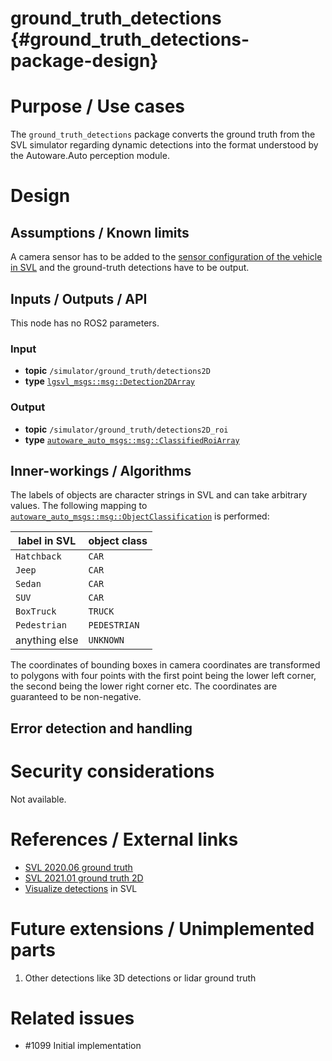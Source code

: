 ground_truth_detections {#ground_truth_detections-package-design}
===========


# Purpose / Use cases
<!-- Required -->
<!-- Things to consider:
    - Why did we implement this feature? -->

The `ground_truth_detections` package converts the ground truth from the SVL
simulator regarding dynamic detections into the format understood by the
Autoware.Auto perception module.

# Design
<!-- Required -->
<!-- Things to consider:
    - How does it work? -->


## Assumptions / Known limits
<!-- Required -->

A camera sensor has to be added to the [sensor configuration of the vehicle in
SVL](https://autowarefoundation.gitlab.io/autoware.auto/AutowareAuto/lgsvl.html#lgsvl-configuring-vehicle)
and the ground-truth detections have to be output.

## Inputs / Outputs / API
<!-- Required -->
<!-- Things to consider:
    - How do you use the package / API? -->
This node has no ROS2 parameters.

### Input

- **topic** `/simulator/ground_truth/detections2D`
- **type**  [`lgsvl_msgs::msg::Detection2DArray`](https://github.com/lgsvl/lgsvl_msgs/blob/master/msg/Detection2DArray.msg)

### Output

- **topic** `/simulator/ground_truth/detections2D_roi`
- **type**  [`autoware_auto_msgs::msg::ClassifiedRoiArray`](https://gitlab.com/autowarefoundation/autoware.auto/autoware_auto_msgs/-/blob/master/autoware_auto_msgs/msg/ClassifiedRoiArray.idl)

## Inner-workings / Algorithms
<!-- If applicable -->

The labels of objects are character strings in SVL and can take arbitrary values. The following mapping to [`autoware_auto_msgs::msg::ObjectClassification`](https://gitlab.com/autowarefoundation/autoware.auto/autoware_auto_msgs/-/blob/master/autoware_auto_msgs/msg/ObjectClassification.idl) is performed:

| label in SVL  | object class |
|---------------|--------------|
| `Hatchback`   | `CAR`        |
| `Jeep`        | `CAR`        |
| `Sedan`       | `CAR`        |
| `SUV`         | `CAR`        |
| `BoxTruck`    | `TRUCK`      |
| `Pedestrian`  | `PEDESTRIAN` |
| anything else | `UNKNOWN`    |

The coordinates of bounding boxes in camera coordinates are transformed to polygons with four points with the first point being the lower left corner, the second being the lower right corner etc. The coordinates are guaranteed to be non-negative.

## Error detection and handling
<!-- Required -->


# Security considerations
<!-- Required -->
<!-- Things to consider:
- Spoofing (How do you check for and handle fake input?)
- Tampering (How do you check for and handle tampered input?)
- Repudiation (How are you affected by the actions of external actors?).
- Information Disclosure (Can data leak?).
- Denial of Service (How do you handle spamming?).
- Elevation of Privilege (Do you need to change permission levels during execution?) -->

Not available.

# References / External links
<!-- Optional -->

- [SVL 2020.06 ground truth](https://www.svlsimulator.com/docs/archive/2020.06/perception-ground-truth/#subscribe-to-ground-truth-messages-from-simulator)
- [SVL 2021.01 ground truth 2D](https://www.svlsimulator.com/docs/user-interface/sensor-visualizers/#2d-ground-truth)
- [Visualize detections](https://www.svlsimulator.com/docs/archive/2020.06/perception-ground-truth/#view-estimated-detections-in-simulator) in SVL

# Future extensions / Unimplemented parts
<!-- Optional -->

1. Other detections like 3D detections or lidar ground truth

# Related issues
<!-- Required -->

- #1099 Initial implementation
